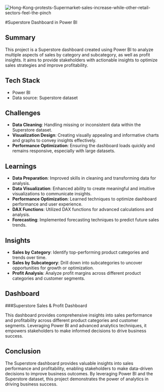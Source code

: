 ![Hong-Kong-protests-Supermarket-sales-increase-while-other-retail-sectors-feel-the-pinch](https://github.com/Madhugupta95/SuperStore_Sales/assets/117964914/372629d6-89e3-4475-9268-d6dfacb1dbf6)

#Superstore Dashboard in Power BI

## Summary

This project is a Superstore dashboard created using Power BI to analyze multiple aspects of sales by category and subcategory, as well as profit insights. It aims to provide stakeholders with actionable insights to optimize sales strategies and improve profitability.

## Tech Stack

- Power BI
- Data source: Superstore dataset

## Challenges

- **Data Cleaning**: Handling missing or inconsistent data within the Superstore dataset.
- **Visualization Design**: Creating visually appealing and informative charts and graphs to convey insights effectively.
- **Performance Optimization**: Ensuring the dashboard loads quickly and remains responsive, especially with large datasets.

## Learnings

- **Data Preparation**: Improved skills in cleaning and transforming data for analysis.
- **Data Visualization**: Enhanced ability to create meaningful and intuitive visualizations to communicate insights.
- **Performance Optimization**: Learned techniques to optimize dashboard performance and user experience.
- **DAX Functions**: Utilized DAX functions for advanced calculations and analysis.
- **Forecasting**: Implemented forecasting techniques to predict future sales trends.

## Insights

- **Sales by Category**: Identify top-performing product categories and trends over time.
- **Sales by Subcategory**: Drill down into subcategories to uncover opportunities for growth or optimization.
- **Profit Analysis**: Analyze profit margins across different product categories and customer segments.

## Dashboard

###Superstore Sales & Profit Dashboard

This dashboard provides comprehensive insights into sales performance and profitability across different product categories and customer segments. Leveraging Power BI and advanced analytics techniques, it empowers stakeholders to make informed decisions to drive business success.

## Conclusion

The Superstore dashboard provides valuable insights into sales performance and profitability, enabling stakeholders to make data-driven decisions to improve business outcomes. By leveraging Power BI and the Superstore dataset, this project demonstrates the power of analytics in driving business success.







